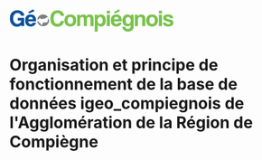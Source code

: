 ![picto](/doc/img/Logo_web-GeoCompiegnois.png)

# Organisation et principe de fonctionnement de la base de données igeo_compiegnois de l'Agglomération de la Région de Compiègne
